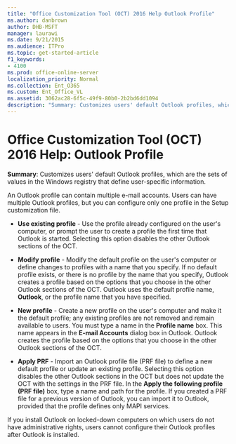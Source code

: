 ```yaml
---
title: "Office Customization Tool (OCT) 2016 Help Outlook Profile"
ms.author: danbrown
author: DHB-MSFT
manager: laurawi
ms.date: 9/21/2015
ms.audience: ITPro
ms.topic: get-started-article
f1_keywords:
- 4100
ms.prod: office-online-server
localization_priority: Normal
ms.collection: Ent_O365
ms.custom: Ent_Office_VL
ms.assetid: 3062ac28-6f5c-49f9-80b0-2b2bd6dd1094
description: "Summary: Customizes users' default Outlook profiles, which are the sets of values in the Windows registry that define user-specific information."
---
```


# Office Customization Tool (OCT) 2016 Help: Outlook Profile

 **Summary**: Customizes users' default Outlook profiles, which are the sets of values in the Windows registry that define user-specific information. 
  
An Outlook profile can contain multiple e-mail accounts. Users can have multiple Outlook profiles, but you can configure only one profile in the Setup customization file.
  
- **Use existing profile** - Use the profile already configured on the user's computer, or prompt the user to create a profile the first time that Outlook is started. Selecting this option disables the other Outlook sections of the OCT. 
    
- **Modify profile** - Modify the default profile on the user's computer or define changes to profiles with a name that you specify. If no default profile exists, or there is no profile by the name that you specify, Outlook creates a profile based on the options that you choose in the other Outlook sections of the OCT. Outlook uses the default profile name, **Outlook**, or the profile name that you have specified.
    
- **New profile** - Create a new profile on the user's computer and make it the default profile; any existing profiles are not removed and remain available to users. You must type a name in the **Profile name** box. This name appears in the **E-mail Accounts** dialog box in Outlook. Outlook creates the profile based on the options that you choose in the other Outlook sections of the OCT. 
    
- **Apply PRF** - Import an Outlook profile file (PRF file) to define a new default profile or update an existing profile. Selecting this option disables the other Outlook sections in the OCT but does not update the OCT with the settings in the PRF file. In the **Apply the following profile (PRF file)** box, type a name and path for the profile. If you created a PRF file for a previous version of Outlook, you can import it to Outlook, provided that the profile defines only MAPI services. 
    
If you install Outlook on locked-down computers on which users do not have administrative rights, users cannot configure their Outlook profiles after Outlook is installed. 
  

